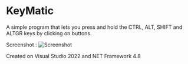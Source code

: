 # KeyMatic
A simple program that lets you press and hold the CTRL, ALT, SHIFT and ALTGR keys by clicking on buttons.

Screenshot :
![Screenshot](https://github.com/Superpaul209/KeyMatic/assets/47246238/78216a40-4cbc-46e2-8980-727e4d8fb9cb)

Created on Visual Studio 2022 and NET Framework 4.8
